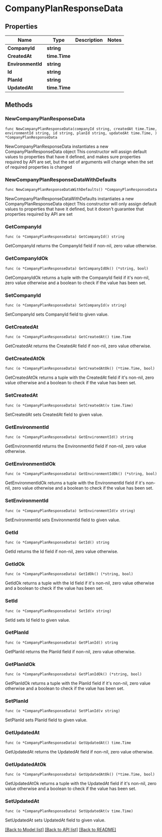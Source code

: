 # CompanyPlanResponseData

## Properties

Name | Type | Description | Notes
------------ | ------------- | ------------- | -------------
**CompanyId** | **string** |  | 
**CreatedAt** | **time.Time** |  | 
**EnvironmentId** | **string** |  | 
**Id** | **string** |  | 
**PlanId** | **string** |  | 
**UpdatedAt** | **time.Time** |  | 

## Methods

### NewCompanyPlanResponseData

`func NewCompanyPlanResponseData(companyId string, createdAt time.Time, environmentId string, id string, planId string, updatedAt time.Time, ) *CompanyPlanResponseData`

NewCompanyPlanResponseData instantiates a new CompanyPlanResponseData object
This constructor will assign default values to properties that have it defined,
and makes sure properties required by API are set, but the set of arguments
will change when the set of required properties is changed

### NewCompanyPlanResponseDataWithDefaults

`func NewCompanyPlanResponseDataWithDefaults() *CompanyPlanResponseData`

NewCompanyPlanResponseDataWithDefaults instantiates a new CompanyPlanResponseData object
This constructor will only assign default values to properties that have it defined,
but it doesn't guarantee that properties required by API are set

### GetCompanyId

`func (o *CompanyPlanResponseData) GetCompanyId() string`

GetCompanyId returns the CompanyId field if non-nil, zero value otherwise.

### GetCompanyIdOk

`func (o *CompanyPlanResponseData) GetCompanyIdOk() (*string, bool)`

GetCompanyIdOk returns a tuple with the CompanyId field if it's non-nil, zero value otherwise
and a boolean to check if the value has been set.

### SetCompanyId

`func (o *CompanyPlanResponseData) SetCompanyId(v string)`

SetCompanyId sets CompanyId field to given value.


### GetCreatedAt

`func (o *CompanyPlanResponseData) GetCreatedAt() time.Time`

GetCreatedAt returns the CreatedAt field if non-nil, zero value otherwise.

### GetCreatedAtOk

`func (o *CompanyPlanResponseData) GetCreatedAtOk() (*time.Time, bool)`

GetCreatedAtOk returns a tuple with the CreatedAt field if it's non-nil, zero value otherwise
and a boolean to check if the value has been set.

### SetCreatedAt

`func (o *CompanyPlanResponseData) SetCreatedAt(v time.Time)`

SetCreatedAt sets CreatedAt field to given value.


### GetEnvironmentId

`func (o *CompanyPlanResponseData) GetEnvironmentId() string`

GetEnvironmentId returns the EnvironmentId field if non-nil, zero value otherwise.

### GetEnvironmentIdOk

`func (o *CompanyPlanResponseData) GetEnvironmentIdOk() (*string, bool)`

GetEnvironmentIdOk returns a tuple with the EnvironmentId field if it's non-nil, zero value otherwise
and a boolean to check if the value has been set.

### SetEnvironmentId

`func (o *CompanyPlanResponseData) SetEnvironmentId(v string)`

SetEnvironmentId sets EnvironmentId field to given value.


### GetId

`func (o *CompanyPlanResponseData) GetId() string`

GetId returns the Id field if non-nil, zero value otherwise.

### GetIdOk

`func (o *CompanyPlanResponseData) GetIdOk() (*string, bool)`

GetIdOk returns a tuple with the Id field if it's non-nil, zero value otherwise
and a boolean to check if the value has been set.

### SetId

`func (o *CompanyPlanResponseData) SetId(v string)`

SetId sets Id field to given value.


### GetPlanId

`func (o *CompanyPlanResponseData) GetPlanId() string`

GetPlanId returns the PlanId field if non-nil, zero value otherwise.

### GetPlanIdOk

`func (o *CompanyPlanResponseData) GetPlanIdOk() (*string, bool)`

GetPlanIdOk returns a tuple with the PlanId field if it's non-nil, zero value otherwise
and a boolean to check if the value has been set.

### SetPlanId

`func (o *CompanyPlanResponseData) SetPlanId(v string)`

SetPlanId sets PlanId field to given value.


### GetUpdatedAt

`func (o *CompanyPlanResponseData) GetUpdatedAt() time.Time`

GetUpdatedAt returns the UpdatedAt field if non-nil, zero value otherwise.

### GetUpdatedAtOk

`func (o *CompanyPlanResponseData) GetUpdatedAtOk() (*time.Time, bool)`

GetUpdatedAtOk returns a tuple with the UpdatedAt field if it's non-nil, zero value otherwise
and a boolean to check if the value has been set.

### SetUpdatedAt

`func (o *CompanyPlanResponseData) SetUpdatedAt(v time.Time)`

SetUpdatedAt sets UpdatedAt field to given value.



[[Back to Model list]](../README.md#documentation-for-models) [[Back to API list]](../README.md#documentation-for-api-endpoints) [[Back to README]](../README.md)


